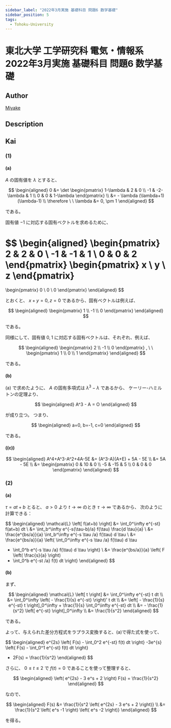 ```yaml
---
sidebar_label: "2022年3月実施 基礎科目 問題6 数学基礎"
sidebar_position: 5
tags:
  - Tohoku-University
---
```

# 東北大学 工学研究科 電気・情報系 2022年3月実施 基礎科目 問題6 数学基礎

## **Author**
[Miyake](https://miyake.github.io/exams/index.html)

## **Description**

## **Kai**
### (1)
#### (a)
$A$ の固有値を $\lambda$ とすると、

$$
\begin{aligned}
0
&= \det \begin{pmatrix} 1-\lambda & 2 & 0 \\ -1 & -2-\lambda & 1 \\ 0 & 0 & 1-\lambda \end{pmatrix}
\\
&= - \lambda (\lambda+1)(\lambda-1)
\\
\therefore \ \ 
\lambda &= 0, \pm 1
\end{aligned}
$$

である。

固有値 $-1$ に対応する固有ベクトルを求めるために、

$$
\begin{aligned}
\begin{pmatrix} 2 & 2 & 0 \\ -1 & -1 & 1 \\ 0 & 0 & 2 \end{pmatrix}
\begin{pmatrix} x \\ y \\ z \end{pmatrix}
=
\begin{pmatrix} 0 \\ 0 \\ 0 \end{pmatrix}
\end{aligned}
$$

とおくと、 $x+y=0, z=0$ であるから、固有ベクトルは例えば、

$$
\begin{aligned}
\begin{pmatrix} 1 \\ -1 \\ 0 \end{pmatrix}
\end{aligned}
$$

である。

同様にして、固有値 $0,1$ に対応する固有ベクトルは、それぞれ、例えば、

$$
\begin{aligned}
\begin{pmatrix} 2 \\ -1 \\ 0 \end{pmatrix}
, \ \ 
\begin{pmatrix} 1 \\ 0 \\ 1 \end{pmatrix}
\end{aligned}
$$

である。

#### (b)
(a) で求めたように、 $A$ の固有多項式は $\lambda^3 - \lambda$ であるから、
ケーリー-ハミルトンの定理より、

$$
\begin{aligned}
A^3 - A = O
\end{aligned}
$$

が成り立つ。
つまり、

$$
\begin{aligned}
a=0, b=-1, c=0
\end{aligned}
$$

である。

#### (\(c\))

$$
\begin{aligned}
A^4+A^3-A^2+4A-5E
&= (A^3-A)(A+E) + 5A - 5E
\\
&= 5A - 5E
\\
&= \begin{pmatrix} 0 & 10 & 0 \\ -5 & -15 & 5 \\ 0 & 0 & 0 \end{pmatrix}
\end{aligned}
$$

### (2)
#### (a)
$\tau = at+b$ とると、 $a \gt 0$ より $t \to \infty$ のとき $\tau \to \infty$ であるから、
次のように計算できる：

$$
\begin{aligned}
\mathcal{L} \left[ f(at+b) \right]
&= \int_0^\infty e^{-st} f(at+b) dt
\\
&= \int_b^\infty e^{-s(\tau-b)/a} f(\tau) \frac{d \tau}{a}
\\
&= \frac{e^{bs/a}}{a} \int_b^\infty e^{-s \tau /a} f(\tau) d \tau
\\
&= \frac{e^{bs/a}}{a} \left\{ \int_0^\infty e^{-s \tau /a} f(\tau) d \tau
- \int_0^b e^{-s \tau /a} f(\tau) d \tau \right\}
\\
&= \frac{e^{bs/a}}{a} \left\{ F \left( \frac{s}{a} \right)
- \int_0^b e^{-st /a} f(t) dt \right\}
\end{aligned}
$$

#### (b)
まず、

$$
\begin{aligned}
\mathcal{L} \left[ t \right]
&= \int_0^\infty e^{-st} t dt
\\
&= \int_0^\infty \left( - \frac{1}{s} e^{-st} \right)' t dt
\\
&= \left[ - \frac{1}{s} e^{-st} t \right]_0^\infty + \frac{1}{s} \int_0^\infty e^{-st} dt
\\
&= - \frac{1}{s^2} \left[ e^{-st} \right]_0^\infty
\\
&= \frac{1}{s^2}
\end{aligned}
$$

である。

よって、与えられた差分方程式をラプラス変換すると、(a)で得た式を使って、

$$
\begin{aligned}
e^{2s} \left\{ F(s) - \int_0^2 e^{-st} f(t) dt \right\}
-3e^{s} \left\{ F(s) - \int_0^1 e^{-st} f(t) dt \right\}
+ 2F(s)
= \frac{1}{s^2}
\end{aligned}
$$

さらに、 $0 \leq t \leq 2$ で $f(t)=0$ であることを使って整理すると、

$$
\begin{aligned}
\left( e^{2s} - 3 e^s + 2 \right) F(s) = \frac{1}{s^2}
\end{aligned}
$$

なので、

$$
\begin{aligned}
F(s)
&= \frac{1}{s^2 \left( e^{2s} - 3 e^s + 2 \right)}
\\
&= \frac{1}{s^2 \left( e^s -1 \right) \left( e^s -2 \right)}
\end{aligned}
$$

を得る。